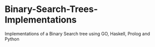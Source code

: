 ﻿# Binary-Search-Trees-Implementations

Implementations of a Binary Search tree using GO, Haskell, Prolog and Python
